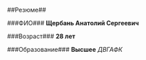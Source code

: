 ##Резюме##

###ФИО###
**Щербань Анатолий Сергеевич**

###Возраст### 
**28 лет**

###Образование###
**Высшее**
*ДВГАФК*